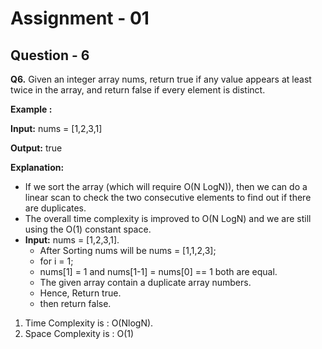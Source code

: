 # **Assignment - 01**
## **Question - 6**

**Q6.** Given an integer array nums, return true if any value appears at least twice in the array, and return false if every element is distinct.

**Example :**

**Input:** nums = [1,2,3,1]

**Output:** true

**Explanation:**
- If we sort the array (which will require O(N LogN)), then we can do a linear scan to check the two consecutive elements to find out if there are duplicates. 
- The overall time complexity is improved to O(N LogN) and we are still using the O(1) constant space.
- **Input:** nums = [1,2,3,1].
    - After Sorting nums will be nums = [1,1,2,3];
    - for i = 1;
    - nums[1] = 1 and nums[1-1] = nums[0] == 1 both are equal.
    - The given array contain a duplicate array numbers. 
    - Hence, Return true.
    - then return false.
1. Time Complexity is : O(NlogN).
2. Space Complexity is : O(1)
